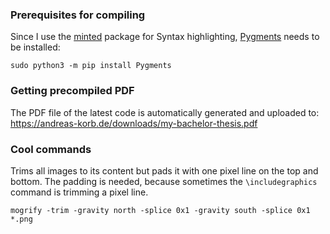 ### Prerequisites for compiling

Since I use the [minted](https://ctan.org/pkg/minted) package for Syntax highlighting, [Pygments](https://pygments.org/) needs to be installed:

`sudo python3 -m pip install Pygments`

### Getting precompiled PDF

The PDF file of the latest code is automatically generated and uploaded to: https://andreas-korb.de/downloads/my-bachelor-thesis.pdf

### Cool commands

Trims all images to its content but pads it with one pixel line on the top and bottom. The padding is needed, because sometimes the `\includegraphics` command is trimming a pixel line.

`mogrify -trim -gravity north -splice 0x1 -gravity south -splice 0x1 *.png`
